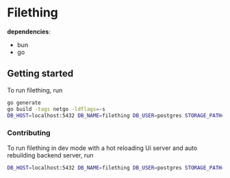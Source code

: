 # Filething

**dependencies**:

- bun
- go

## Getting started

To run filething, run

```BASH
go generate
go build -tags netgo -ldflags=-s
DB_HOST=localhost:5432 DB_NAME=filething DB_USER=postgres STORAGE_PATH=data ./filething
```

### Contributing

To run filething in dev mode with a hot reloading Ui server and auto rebuilding backend server, run

```BASH
DB_HOST=localhost:5432 DB_NAME=filething DB_USER=postgres STORAGE_PATH=data CompileDaemon --build="go build -tags netgo,dev -ldflags=-s" --command=./filething --exclude-dir=data/ --exclude-dir=ui/ --graceful-kill
```
